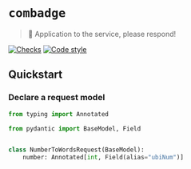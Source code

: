 # `combadge`

> 🖖 Application to the service, please respond!

[![Checks](https://img.shields.io/github/checks-status/kpn/combadge/main)](https://github.com/kpn/combadge/actions/workflows/check.yaml)
[![Code style](https://img.shields.io/badge/code%20style-black-000000.svg)](https://github.com/kpn/combadge)

## Quickstart

### Declare a request model

```python
from typing import Annotated

from pydantic import BaseModel, Field


class NumberToWordsRequest(BaseModel):
    number: Annotated[int, Field(alias="ubiNum")]
```

